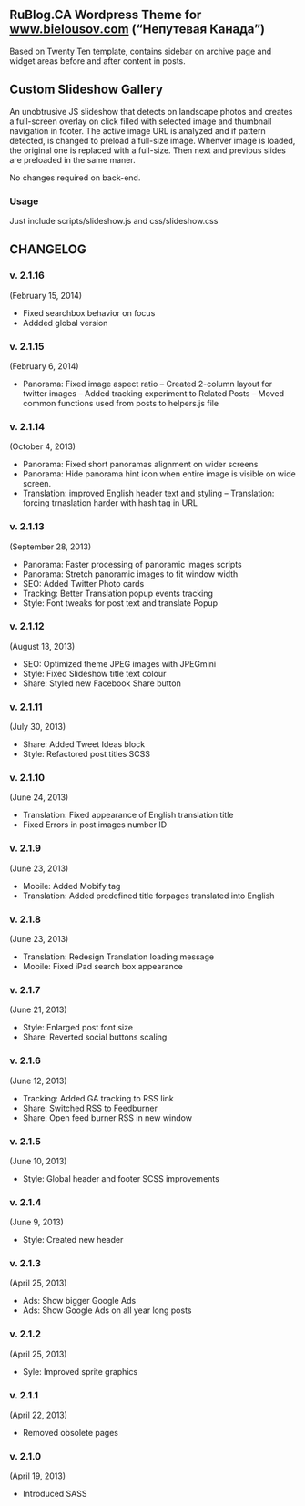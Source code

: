 ## RuBlog.CA Wordpress Theme for www.bielousov.com (“Непутевая Канада”)

Based on Twenty Ten template, contains sidebar on archive page and widget areas before and after content in posts.

## Custom Slideshow Gallery

An unobtrusive JS slideshow that detects on landscape photos and creates a full-screen overlay on click filled with selected image and thumbnail navigation in footer.
The active image URL is analyzed and if pattern detected, is changed to preload a full-size image. Whenver image is loaded, the original one is replaced with a full-size.
Then next and previous slides are preloaded in the same maner.

No changes required on back-end.


### Usage
Just include scripts/slideshow.js and css/slideshow.css

  


## CHANGELOG

### v. 2.1.16
(February 15, 2014)
 - Fixed searchbox behavior on focus
 - Addded global version

### v. 2.1.15
(February 6, 2014)
 - Panorama: Fixed image aspect ratio
 – Created 2-column layout for twitter images
 – Added tracking experiment to Related Posts
 – Moved common functions used from posts to helpers.js file

### v. 2.1.14
(October 4, 2013)
 - Panorama: Fixed short panoramas alignment on wider screens
 - Panorama: Hide panorama hint icon when entire image is visible on wide screen.
 - Translation: improved English header text and styling
 – Translation: forcing trnaslation harder with hash tag in URL

### v. 2.1.13
(September 28, 2013)
 - Panorama: Faster processing of panoramic images scripts
 - Panorama: Stretch panoramic images to fit window width
 - SEO: Added Twitter Photo cards
 - Tracking: Better Translation popup events tracking
 - Style: Font tweaks for post text and translate Popup

### v. 2.1.12
(August 13, 2013)
 - SEO: Optimized theme JPEG images with JPEGmini
 - Style: Fixed Slideshow title text colour
 - Share: Styled new Facebook Share button

### v. 2.1.11 
(July 30, 2013)
 - Share: Added Tweet Ideas block
 - Style: Refactored post titles SCSS


### v. 2.1.10
(June 24, 2013)
 - Translation: Fixed appearance of English translation title
 - Fixed Errors in post images number ID


### v. 2.1.9
(June 23, 2013)
 - Mobile: Added Mobify tag
 - Translation: Added predefined title forpages translated into English


### v. 2.1.8
(June 23, 2013)
 - Translation: Redesign Translation loading message
 - Mobile: Fixed iPad search box appearance


### v. 2.1.7
(June 21, 2013)
 - Style: Enlarged post font size
 - Share: Reverted social buttons scaling

### v. 2.1.6
(June 12, 2013)
 - Tracking: Added GA tracking to RSS link
 - Share: Switched RSS to Feedburner
 - Share: Open feed burner RSS in new window

### v. 2.1.5
(June 10, 2013)
 - Style: Global header and footer SCSS improvements

### v. 2.1.4
(June 9, 2013)
 - Style: Created new header


### v. 2.1.3
(April 25, 2013)
 - Ads: Show bigger Google Ads
 - Ads: Show Google Ads on all year long posts


### v. 2.1.2
(April 25, 2013)
 - Syle: Improved sprite graphics


### v. 2.1.1
(April 22, 2013)
 - Removed obsolete pages


### v. 2.1.0
(April 19, 2013)
 - Introduced SASS
